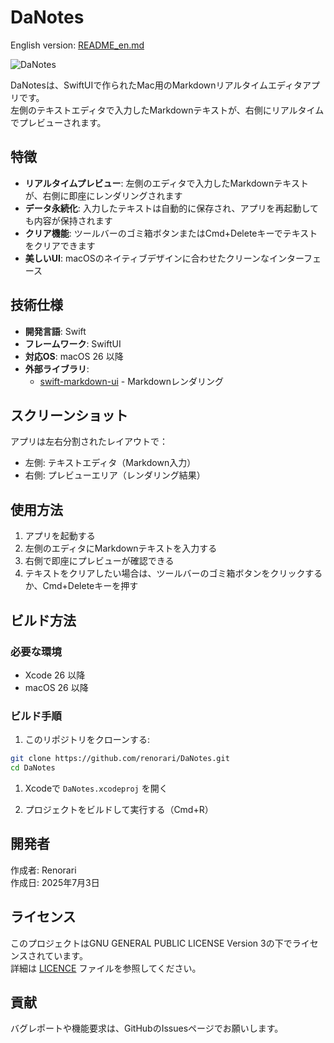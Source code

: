 # DaNotes

English version: [README_en.md](./README_en.md)

![DaNotes](./assets/danotes.svg)

DaNotesは、SwiftUIで作られたMac用のMarkdownリアルタイムエディタアプリです。  
左側のテキストエディタで入力したMarkdownテキストが、右側にリアルタイムでプレビューされます。

## 特徴

- **リアルタイムプレビュー**: 左側のエディタで入力したMarkdownテキストが、右側に即座にレンダリングされます
- **データ永続化**: 入力したテキストは自動的に保存され、アプリを再起動しても内容が保持されます
- **クリア機能**: ツールバーのゴミ箱ボタンまたはCmd+Deleteキーでテキストをクリアできます
- **美しいUI**: macOSのネイティブデザインに合わせたクリーンなインターフェース

## 技術仕様

- **開発言語**: Swift
- **フレームワーク**: SwiftUI
- **対応OS**: macOS 26 以降
- **外部ライブラリ**:
  - [swift-markdown-ui](https://github.com/gonzalezreal/swift-markdown-ui) - Markdownレンダリング

## スクリーンショット

アプリは左右分割されたレイアウトで：

- 左側: テキストエディタ（Markdown入力）
- 右側: プレビューエリア（レンダリング結果）

## 使用方法

1. アプリを起動する
2. 左側のエディタにMarkdownテキストを入力する
3. 右側で即座にプレビューが確認できる
4. テキストをクリアしたい場合は、ツールバーのゴミ箱ボタンをクリックするか、Cmd+Deleteキーを押す

## ビルド方法

### 必要な環境

- Xcode 26 以降
- macOS 26 以降

### ビルド手順

1. このリポジトリをクローンする:

```bash
git clone https://github.com/renorari/DaNotes.git
cd DaNotes
```

1. Xcodeで `DaNotes.xcodeproj` を開く

1. プロジェクトをビルドして実行する（Cmd+R）

## 開発者

作成者: Renorari  
作成日: 2025年7月3日

## ライセンス

このプロジェクトはGNU GENERAL PUBLIC LICENSE Version 3の下でライセンスされています。  
詳細は [LICENCE](./LICENCE) ファイルを参照してください。

## 貢献

バグレポートや機能要求は、GitHubのIssuesページでお願いします。
